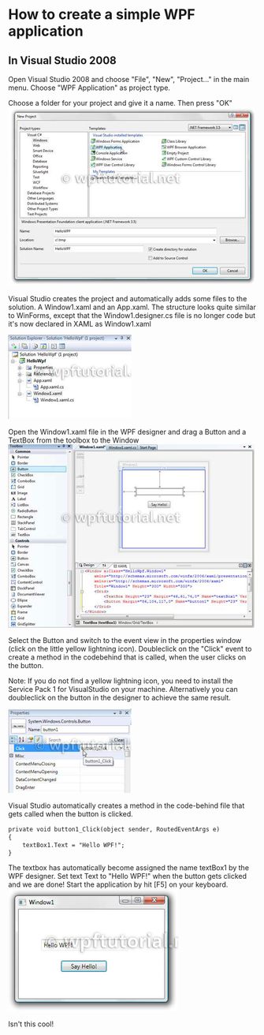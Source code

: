 # How to create a simple WPF application

## In Visual Studio 2008

Open Visual Studio 2008 and choose "File", "New", "Project..." in the main menu. Choose "WPF Application" as project type.

Choose a folder for your project and give it a name. Then press "OK"
![](/assets/hellowpf1.jpg)

Visual Studio creates the project and automatically adds some files to the solution. A Window1.xaml and an App.xaml. The structure looks quite similar to WinForms, except that the Window1.designer.cs file is no longer code but it's now declared in XAML as Window1.xaml

![](/assets/hellowpf2.jpg)

Open the Window1.xaml file in the WPF designer and drag a Button and a TextBox from the toolbox to the Window
![](/assets/hellowpf3.jpg)

Select the Button and switch to the event view in the properties window (click on the little yellow lightning icon). Doubleclick on the "Click" event to create a method in the codebehind that is called, when the user clicks on the button.

Note: If you do not find a yellow lightning icon, you need to install the Service Pack 1 for VisualStudio on your machine. Alternatively you can doubleclick on the button in the designer to achieve the same result.

![](/assets/hellowpf4.jpg)

Visual Studio automatically creates a method in the code-behind file that gets called when the button is clicked.

``` 
private void button1_Click(object sender, RoutedEventArgs e)
{
    textBox1.Text = "Hello WPF!";
}
```
 
The textbox has automatically become assigned the name textBox1 by the WPF designer. Set text Text to "Hello WPF!" when the button gets clicked and we are done! Start the application by hit [F5] on your keyboard.
![](/assets/hellowpf5.jpg)

Isn't this cool!


